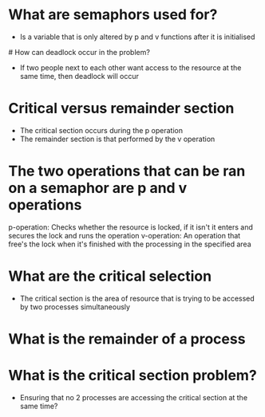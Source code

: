 # What are semaphors used for? 
- Is a variable that is only altered by p and v functions after it is initialised

# How can deadlock occur in the problem?
- If two people next to each other want access to the resource at the same time, then deadlock will occur

# Critical versus remainder section
- The critical section occurs during the p operation
- The remainder section is that performed by the v operation

# The two operations that can be ran on a semaphor are p and v operations
p-operation: Checks whether the resource is locked, if it isn't it enters and secures the lock and runs the operation
v-operation: An operation that free's the lock when it's finished with the processing in the specified area

# What are the critical selection 
- The critical section is the area of resource that is trying to be accessed by two processes simultaneously

# What is the remainder of a process

# What is the critical section problem?
- Ensuring that no 2 processes are accessing the critical section at the same time?


